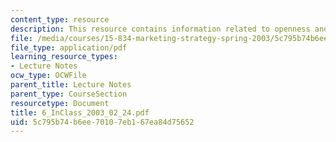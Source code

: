 ```yaml
---
content_type: resource
description: This resource contains information related to openness and value creation.
file: /media/courses/15-834-marketing-strategy-spring-2003/5c795b74b6ee70107eb167ea84d75652_6_InClass_2003_02_24.pdf
file_type: application/pdf
learning_resource_types:
- Lecture Notes
ocw_type: OCWFile
parent_title: Lecture Notes
parent_type: CourseSection
resourcetype: Document
title: 6_InClass_2003_02_24.pdf
uid: 5c795b74-b6ee-7010-7eb1-67ea84d75652
---
```

